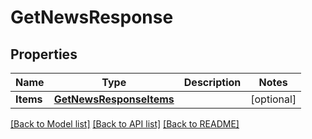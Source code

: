 # GetNewsResponse

## Properties

Name | Type | Description | Notes
------------ | ------------- | ------------- | -------------
**Items** | [**GetNewsResponseItems**](GetNewsResponse_items.md) |  | [optional] 

[[Back to Model list]](../README.md#documentation-for-models) [[Back to API list]](../README.md#documentation-for-api-endpoints) [[Back to README]](../README.md)


